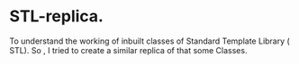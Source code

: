 # STL-replica.
To understand the working of inbuilt classes of Standard Template Library ( STL). So , I tried to create a similar replica of that some Classes.
